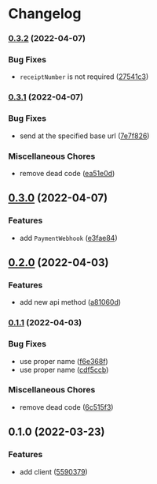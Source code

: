 # Changelog

### [0.3.2](https://www.github.com/brokeyourbike/tingg-api-client-php/compare/v0.3.1...v0.3.2) (2022-04-07)


### Bug Fixes

* `receiptNumber` is not required ([27541c3](https://www.github.com/brokeyourbike/tingg-api-client-php/commit/27541c33d740d4dd2dc56657199205c787476612))

### [0.3.1](https://www.github.com/brokeyourbike/tingg-api-client-php/compare/v0.3.0...v0.3.1) (2022-04-07)


### Bug Fixes

* send at the specified base url ([7e7f826](https://www.github.com/brokeyourbike/tingg-api-client-php/commit/7e7f826ac4ccd7dd2ffc8f476ac2576421e078e7))


### Miscellaneous Chores

* remove dead code ([ea51e0d](https://www.github.com/brokeyourbike/tingg-api-client-php/commit/ea51e0d63e66d51d39d1c58d061d26819d13a6bc))

## [0.3.0](https://www.github.com/brokeyourbike/tingg-api-client-php/compare/v0.2.0...v0.3.0) (2022-04-07)


### Features

* add `PaymentWebhook` ([e3fae84](https://www.github.com/brokeyourbike/tingg-api-client-php/commit/e3fae84c5b23db66a8f8aae3e25cee7e0f5bef3d))

## [0.2.0](https://www.github.com/brokeyourbike/tingg-api-client-php/compare/v0.1.1...v0.2.0) (2022-04-03)


### Features

* add new api method ([a81060d](https://www.github.com/brokeyourbike/tingg-api-client-php/commit/a81060dbb710bd0f9184eb96eeb41e5fa465c030))

### [0.1.1](https://www.github.com/brokeyourbike/tingg-api-client-php/compare/v0.1.0...v0.1.1) (2022-04-03)


### Bug Fixes

* use proper name ([f6e368f](https://www.github.com/brokeyourbike/tingg-api-client-php/commit/f6e368f16604570316a92bd52399d4dab9bad882))
* use proper name ([cdf5ccb](https://www.github.com/brokeyourbike/tingg-api-client-php/commit/cdf5ccbbba4fe723bba6a73eaa3fc79c95509614))


### Miscellaneous Chores

* remove dead code ([6c515f3](https://www.github.com/brokeyourbike/tingg-api-client-php/commit/6c515f336b1be9b1b8ada8b1879593fdfb5ea3c8))

## 0.1.0 (2022-03-23)


### Features

* add client ([5590379](https://www.github.com/brokeyourbike/tingg-api-client-php/commit/5590379b2be67854768ec966e7e96f0feef4c676))
